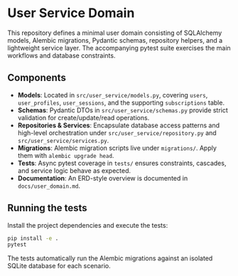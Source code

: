 # User Service Domain

This repository defines a minimal user domain consisting of SQLAlchemy models, Alembic migrations, Pydantic schemas, repository helpers, and a lightweight service layer. The accompanying pytest suite exercises the main workflows and database constraints.

## Components

- **Models**: Located in `src/user_service/models.py`, covering `users`, `user_profiles`, `user_sessions`, and the supporting `subscriptions` table.
- **Schemas**: Pydantic DTOs in `src/user_service/schemas.py` provide strict validation for create/update/read operations.
- **Repositories & Services**: Encapsulate database access patterns and high-level orchestration under `src/user_service/repository.py` and `src/user_service/services.py`.
- **Migrations**: Alembic migration scripts live under `migrations/`. Apply them with `alembic upgrade head`.
- **Tests**: Async pytest coverage in `tests/` ensures constraints, cascades, and service logic behave as expected.
- **Documentation**: An ERD-style overview is documented in `docs/user_domain.md`.

## Running the tests

Install the project dependencies and execute the tests:

```bash
pip install -e .
pytest
```

The tests automatically run the Alembic migrations against an isolated SQLite database for each scenario.
